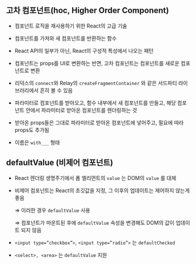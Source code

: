 ## 고차 컴포넌트(hoc, Higher Order Component)

- 컴포넌트 로직을 재사용하기 위한 React의 고급 기술
- 컴포넌트를 가져와 새 컴포넌트를 반환하는 함수

- React API의 일부가 아닌, React의 구성적 특성에서 나오는 패턴
- 컴포넌트는 props를 UI로 변환하는 반면, 고차 컴포넌트는 컴포넌트를 새로운 컴포넌트로 변환
- 리덕스의 `connect`와 Relay의 `createFragmentContainer` 와 같은 서드파티 라이브러리에서 흔히 볼 수 있음
- 파라미터로 컴포넌트를 받아오고, 함수 내부에서 새 컴포넌트를 만들고, 해당 컴포넌트 안에서 파라미터로 받아온 컴포넌트를 렌더링하는 것
- 받아온 props들은 그대로 파라미터로 받아온 컴포넌트에 넣어주고, 필요에 따라 props도 추가됨
- 이름은 `with___` 형태

## defaultValue (비제어 컴포넌트)

- React 렌더링 생명주기에서 폼 엘리먼트의 `value` 는 DOM의 `value` 를 대체
- 비제어 컴포넌트는 React의 초깃값을 지정, 그 이후의 업데이트는 제어하지 않는게 좋음

  ⇒ 이러한 경우 `defaultValue` 사용

  ⇒ 컴포넌트가 마운트된 후에 `defaultValue` 속성을 변경해도 DOM의 값이 업데이트 되지 않음

- `<input type=”checkbox”>`, `<input type=”radio”>` 는 `defaultChecked`
- `<select>, <area>` 는 `defaultValue` 지원
